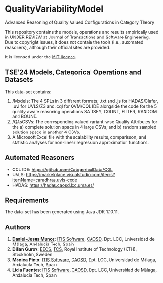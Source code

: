# QualityVariabilityModel
Advanced Reasoning of Quality Valued Configurations in Category Theory

This repository contains the models, operations and results empirically used in [UNDER REVIEW](https://doi.org/) at Journal of Transactions and Software Engineering.
Due to copyright issues, it does not contain the tools (i.e., automated reasoners), although their official sites are provided.

It is licensed under the [MIT license](https://github.com/danieljmg/QualityVariabilityModel/blob/main/LICENSE).


## TSE'24 Models, Categorical Operations and Datasets

This data-set contains:

1. /Models: The 4 SPLs in 3 different formats; .txt and .js for HADAS/Clafer, .uvl for UVLS/Z3 and .cql for QVM/CQL IDE alongside the code for the 5 quality aware reasoning operations SATISFY, COUNT, FILTER, RANDOM and BOUND.
2. /QAsCSVs: The corresponding valued variant-wise Quality Attributes for the a) complete solution space in 4 large CSVs; and b) random sampled solution space in another 4 CSVs.
3. A Microsoft Excel file with the scalability results, comparisson, and statistic analyses for non-linear regression approximation functions.


## Automated Reasoners

- CQL IDE: https://github.com/CategoricalData/CQL
- UVLS: https://marketplace.visualstudio.com/items?itemName=caradhras.uvls-code
- HADAS: https://hadas.caosd.lcc.uma.es/


## Requirements

The data-set has been generated using Java JDK 17.0.11.

## Authors

1. **[Daniel-Jesus Munoz](https://github.com/danieljmg)**: [ITIS Software](https://www.uma.es/institutos-uma/info/118460/instituto-de-tecnologias-e-ingenieria-del-software/), [CAOSD](http://caosd.lcc.uma.es/), Dpt. LCC, Universidad de Málaga, Andalucía Tech, Spain
2. **Dilian Gurov**: [EECS](https://www.kth.se/en/eecs/), [TCS](https://www.kth.se/cs/tcs), Royal Institute of Technology (KTH), Stockholm, Sweden
3. **Mónica Pinto**: [ITIS Software](https://www.uma.es/institutos-uma/info/118460/instituto-de-tecnologias-e-ingenieria-del-software/), [CAOSD](http://caosd.lcc.uma.es/), Dpt. LCC, Universidad de Málaga, Andalucía Tech, Spain
4. **Lidia Fuentes**: [ITIS Software](https://www.uma.es/institutos-uma/info/118460/instituto-de-tecnologias-e-ingenieria-del-software/), [CAOSD](http://caosd.lcc.uma.es/), Dpt. LCC, Universidad de Málaga, Andalucía Tech, Spain
